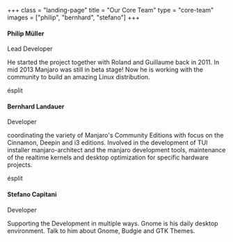 +++ 
class = "landing-page" 
title = "Our Core Team"
type = "core-team"
images = ["philip", "bernhard", "stefano"]
+++ 
#### Philip Müller

Lead Developer

He started the project together with Roland and Guillaume back in 2011. In mid 2013 Manjaro was still in beta stage! Now he is working with the community to build an amazing Linux distribution.

ésplit

#### Bernhard Landauer

Developer

coordinating the variety of Manjaro's Community Editions with focus on the Cinnamon, Deepin and i3 editions. Involved in the development of TUI installer manjaro-architect and the manjaro development tools, maintenance of the realtime kernels and desktop optimization for specific hardware projects.

ésplit

#### Stefano Capitani

Developer

Supporting the Development in multiple ways. Gnome is his daily desktop environment. Talk to him about Gnome, Budgie and GTK Themes.
